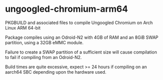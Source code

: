 # ungoogled-chromium-arm64
PKGBUILD and associated files to compile Ungoogled Chromium on Arch Linux ARM 64-bit

Package compiles using an Odroid-N2 with 4GB of RAM and an 8GiB SWAP partition, using a 32GB eMMC module.

Failure to create a SWAP partition of a sufficient size will cause compilation to fail if compiling from an Odroid-N2.

Build times are quite excessive, expect >= 24 hours if compiling on an aarch64 SBC depending upon the hardware used.
